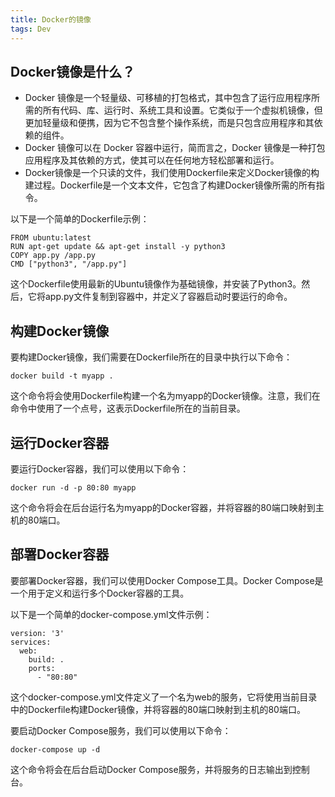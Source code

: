 ```yaml
---
title: Docker的镜像
tags: Dev
---
```


## Docker镜像是什么？
- Docker 镜像是一个轻量级、可移植的打包格式，其中包含了运行应用程序所需的所有代码、库、运行时、系统工具和设置。它类似于一个虚拟机镜像，但更加轻量级和便携，因为它不包含整个操作系统，而是只包含应用程序和其依赖的组件。<!--more-->
- Docker 镜像可以在 Docker 容器中运行，简而言之，Docker 镜像是一种打包应用程序及其依赖的方式，使其可以在任何地方轻松部署和运行。
- Docker镜像是一个只读的文件，我们使用Dockerfile来定义Docker镜像的构建过程。Dockerfile是一个文本文件，它包含了构建Docker镜像所需的所有指令。

以下是一个简单的Dockerfile示例：

```
FROM ubuntu:latest
RUN apt-get update && apt-get install -y python3
COPY app.py /app.py
CMD ["python3", "/app.py"]
```

这个Dockerfile使用最新的Ubuntu镜像作为基础镜像，并安装了Python3。然后，它将app.py文件复制到容器中，并定义了容器启动时要运行的命令。

## 构建Docker镜像

要构建Docker镜像，我们需要在Dockerfile所在的目录中执行以下命令：

```
docker build -t myapp .
```

这个命令将会使用Dockerfile构建一个名为myapp的Docker镜像。注意，我们在命令中使用了一个点号，这表示Dockerfile所在的当前目录。

## 运行Docker容器

要运行Docker容器，我们可以使用以下命令：

```
docker run -d -p 80:80 myapp
```

这个命令将会在后台运行名为myapp的Docker容器，并将容器的80端口映射到主机的80端口。

## 部署Docker容器

要部署Docker容器，我们可以使用Docker Compose工具。Docker Compose是一个用于定义和运行多个Docker容器的工具。

以下是一个简单的docker-compose.yml文件示例：

```
version: '3'
services:
  web:
    build: .
    ports:
      - "80:80"
```

这个docker-compose.yml文件定义了一个名为web的服务，它将使用当前目录中的Dockerfile构建Docker镜像，并将容器的80端口映射到主机的80端口。

要启动Docker Compose服务，我们可以使用以下命令：

```
docker-compose up -d
```

这个命令将会在后台启动Docker Compose服务，并将服务的日志输出到控制台。
